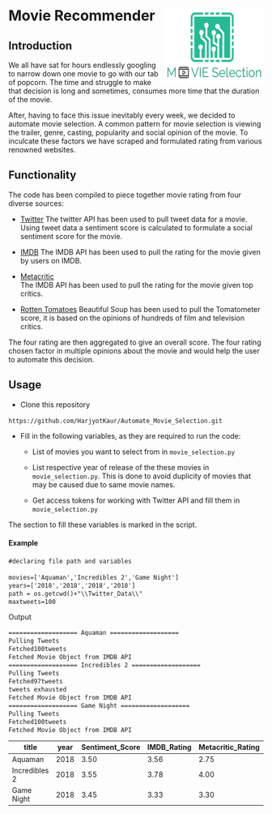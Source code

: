 <h1><img align="right" width="200" height="150" src="img/logo.PNG" alt="logo" /> Movie Recommender</h1>

## Introduction

We all have sat for hours endlessly googling to narrow down one movie to go with our tab of popcorn. The time and struggle to make that decision is long and sometimes, consumes more time that the duration of the movie.

After, having to face this issue inevitably every week, we decided to automate movie selection. A common pattern for movie selection is viewing the trailer, genre, casting, popularity and social opinion of the movie. To inculcate these factors we have scraped and formulated rating from various renowned websites.

## Functionality

The code has been compiled to piece together movie rating from four diverse sources:

- [Twitter](https://twitter.com/)
The twitter API has been used to pull tweet data for a movie. Using tweet data a sentiment score is calculated to formulate a social sentiment score for the movie.

- [IMDB](https://www.imdb.com/)
The IMDB API has been used to pull the rating for the movie given by users on IMDB.

- [Metacritic](https://www.metacritic.com/)  
The IMDB API has been used to pull the rating for the movie given top critics.

- [Rotten Tomatoes](https://www.rottentomatoes.com/)
Beautiful Soup has been used to pull the Tomatometer score, it is based on the opinions of hundreds of film and television critics.

The four rating are then aggregated to give an overall score. The four rating chosen factor in multiple opinions about the movie and would help the user to automate this decision.

## Usage

- Clone this repository

`https://github.com/HarjyotKaur/Automate_Movie_Selection.git`

- Fill in the following variables, as they are required to run the code:

  - List of movies you want to select from in `movie_selection.py`

  - List respective year of release of the these movies in `movie_selection.py`. This is done to avoid duplicity of movies that may be caused due to same movie names.

  - Get access tokens for working with Twitter API and fill them in `movie_selection.py`

The section to fill these variables is marked in the script.

#### Example

```
#declaring file path and variables

movies=['Aquaman','Incredibles 2','Game Night']
years=['2018','2018','2018','2018']
path = os.getcwd()+"\\Twitter_Data\\"
maxtweets=100

```
Output

```
=================== Aquaman ===================
Pulling Tweets
Fetched100tweets
Fetched Movie Object from IMDB API
=================== Incredibles 2 ===================
Pulling Tweets
Fetched97tweets
tweets exhausted
Fetched Movie Object from IMDB API
=================== Game Night ===================
Pulling Tweets
Fetched100tweets
Fetched Movie Object from IMDB API
```

|title|year|Sentiment_Score|IMDB_Rating|Metacritic_Rating|Rotten_Tomatoes_Rating|Average_Rating|
|---|---|---|---|---|---|---|
|Aquaman|2018|3.50|3.56|2.75|3.25|3.27|
|Incredibles 2|2018|3.55|3.78|4.00|4.65|4.00|
|Game Night|2018|3.45|3.33|3.30|4.20|3.57|
